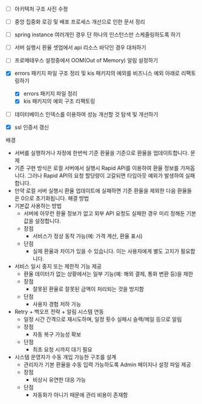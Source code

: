 - [ ] 아키텍처 구조 사진 수정
- [ ] 중앙 집중화 로깅 및 배포 프로세스 개선으로 인한 문서 정리
- [ ] spring instance 여러개인 경우 단 하나의 인스턴스만 스케줄링하도록 하기
- [ ] 서버 실행시 환율 셋업에서 api 리소스 바닥인 경우 대처하기
- [ ] 프로메테우스 설정중에서 OOM(Out of Memory) 알림 설정하기
- [x] errors 패키지 파일 구조 정리 및 kis 패키지의 예외를 비즈니스 예외 아래로 리팩토링하기
	- [x] errors 패키지 파일 정리
	- [x] kis 패키지의 예외 구조 리팩토링
- [ ] 데이터베이스 인덱스를 이용하여 성능 개선할 것 탐색 및 개선하기
- [x] ssl 인증서 갱신


배경
- 서버를 실행하거나 자정에 한번씩 기준 환율을 기준으로 환율을 업데이트합니다.
문제
- 기존 구현 방식은 로컬 서버에서 실행시 Rapid API를 이용하여 환율 정보를 가져옵니다. 그러나 Rapid API의 요청 할당량이 고갈되면 타임아웃 예외가 발생하여 실패합니다.
- 만약 로컬 서버 실행시 환율 업데이트에 실패하면 기준 환율을 제외한 다음 환율들은 0으로 초기화됩니다.
해결 방법
- 기본값 사용하는 방법
	- 서버에 아무런 환율 정보가 없고 외부 API 요청도 실패한 경우 미리 정해둔 기본값을 설정합니다.
	- 장점
		- 서비스가 정상 동작 가능(예: 가격 계산, 환율 표시)
	- 단점
		- 실제 환율과 차이가 있을 수 있습니다. 이는 사용자에게 별도 고지가 필요합니다.
- 서비스 일시 중지 또는 제한적 기능 제공
	- 환율 데이터가 없는 상황에서는 일부 기능(예: 해외 결제, 통화 변환 등)을 제한
	- 장점
		- 잘못된 환율로 잘못된 금액이 처리되는 것을 방지함
	- 단점
		- 사용자 경험 저하 가능
- Retry + 백오프 전략 + 알림 시스템 연동
	- 일정 시간 간격으로 재시도하며, 일정 횟수 실패시 슬랙/메일 등으로 알림
	- 장점
		- 자동 복구 가능성 확보
	- 단점
		- 최초 요청 시까지 대기 필요
- 시스템 운영자가 수동 개입 가능한 구조를 설계
	- 관리자가 기본 환율을 수동 입력 가능하도록 Admin 페이지나 설정 파일 제공
	- 장점
		- 비상시 유연한 대응 가능
	- 단점
		- 자동화가 아니기 때문에 관리 비용이 존재함



